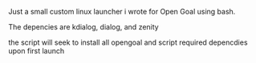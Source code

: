 Just a small custom linux launcher i wrote for Open Goal using bash.

The depencies are kdialog, dialog, and zenity

the script will seek to install all opengoal and script required depencdies upon first launch
